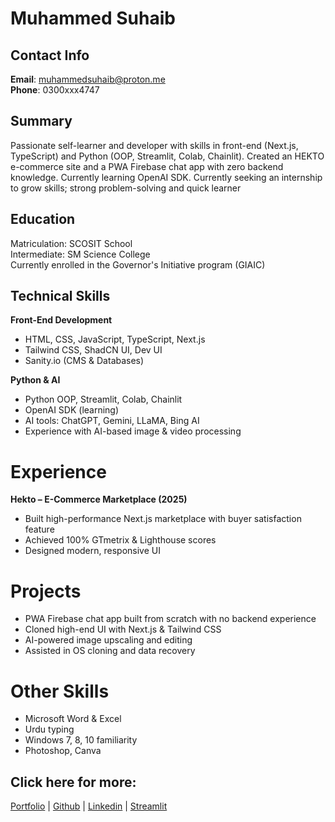 <meta name="google-site-verification" content="0NPrh1RDXOutEnyhGc1TVR-oJkGDLocdHdXkSuFIGUw" />    

# Muhammed Suhaib
## Contact Info
**Email**: muhammedsuhaib@proton.me     
**Phone**: 0300xxx4747

## Summary
Passionate self-learner and developer with skills in front-end (Next.js,
TypeScript) and Python (OOP, Streamlit, Colab, Chainlit). Created an
HEKTO e-commerce site and a PWA Firebase chat app with zero backend
knowledge. Currently learning OpenAI SDK. Currently seeking an
internship to grow skills; strong problem-solving and quick learner

## Education
Matriculation: SCOSIT School        
Intermediate: SM Science College        
Currently enrolled in the Governor's Initiative program (GIAIC)

## Technical Skills

**Front-End Development**

- HTML, CSS, JavaScript, TypeScript, Next.js
- Tailwind CSS, ShadCN UI, Dev UI
- Sanity.io (CMS & Databases)

**Python & AI**     

- Python OOP, Streamlit, Colab, Chainlit  
- OpenAI SDK (learning)   
- AI tools: ChatGPT, Gemini, LLaMA, Bing AI   
- Experience with AI-based image & video processing

# Experience
**Hekto – E-Commerce Marketplace (2025)**
- Built high-performance Next.js marketplace with buyer satisfaction feature
- Achieved 100% GTmetrix & Lighthouse scores
- Designed modern, responsive UI


# Projects
- PWA Firebase chat app built from scratch with no backend experience
- Cloned high-end UI with Next.js & Tailwind CSS
- AI-powered image upscaling and editing
- Assisted in OS cloning and data recovery

# Other Skills
- Microsoft Word & Excel
- Urdu typing
- Windows 7, 8, 10 familiarity
- Photoshop, Canva

## Click here for more:

[Portfolio](https://muhammedsuhaib.netlify.app/) |
[Github](https://github.com/MuhammedSuhaib) |
[Linkedin](https://www.linkedin.com/in/suhaib1/) |
[Streamlit](https://share.streamlit.io/user/muhammedsuhaib)
